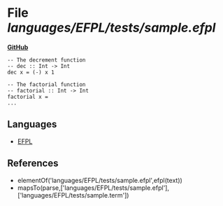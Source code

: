 # File _languages/EFPL/tests/sample.efpl_
**[GitHub](https://github.com/softlang/yas/blob/master/languages/EFPL/tests/sample.efpl)**
```
-- The decrement function
-- dec :: Int -> Int
dec x = (-) x 1

-- The factorial function
-- factorial :: Int -> Int
factorial x =
...
```

## Languages
* [EFPL](../languages/EFPL.md)

## References
* elementOf('languages/EFPL/tests/sample.efpl',efpl(text))
* mapsTo(parse,['languages/EFPL/tests/sample.efpl'],['languages/EFPL/tests/sample.term'])
